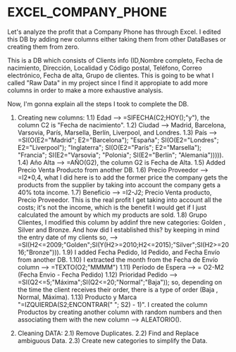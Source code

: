 # EXCEL_COMPANY_PHONE
Let's analyze the profit that a Company Phone has through Excel. I edited this DB by adding new columns either taking them from other DataBases or creating them from zero.

This is a DB which consists of Clients info (ID,Nombre completo, Fecha de nacimiento, Dirección, Localidad y Código postal, Teléfono,
Correo electrónico, Fecha de alta, Grupo de clientes. This is going to be what I called "Raw Data" in my project since I find it appropiate to add more columns in order to make a more exhaustive analysis.

Now, I'm gonna explain all the steps I took to complete the DB.

1) Creating new columns:
   1.1) Edad --> =SIFECHA(C2;HOY();"y"), the column C2 is "Fecha de nacimiento".
   1.2) Ciudad --> Madrid, Barcelona, Varsovia, París, Marsella, Berlín, Liverpool, and Londres.
   1.3) País --> =SI(O(E2="Madrid"; E2="Barcelona"); "España"; SI(O(E2="Londres"; E2="Liverpool"); "Inglaterra"; SI(O(E2="París"; E2="Marsella"); "Francia"; 
        SI(E2="Varsovia"; "Polonia"; SI(E2="Berlín"; "Alemania"))))).
   1.4) Año Alta --> =AÑO(G2), the column G2 is Fecha de Alta.
   1.5) Added Precio Venta Producto from another DB.
   1.6) Precio Proveedor --> =I2*0,4, what I did here is to add the former price the company gets the products from the supplier by taking into account the company 
        gets a 40% tota income.
   1.7) Beneficio --> =I2-J2; Precio Venta producto, Precio Proveedor. This is the real profit I get taking into account all the costs; it's not the income, which 
        is the benefit I would get if I just calculated the amount by which my products are sold.
   1.8) Grupo Clientes, I modified this column by addinf thre new categories: Golden , Silver and Bronze. And how did I established this? by keeping in mind the 
        entry date of my clients so, --> =SI(H2<=2009;"Golden";SI(Y(H2>=2010;H2<=2015);"Silver";SI(H2>=2016;"Bronze"))).
   1.9) I added Fecha Pedido, Id Pedido, and Fecha Envío from another DB.
   1.10) I extracted the month from the Fecha de Envío column --> =TEXTO(O2;"MMMM")
   1.11) Período de Espera --> = O2-M2 (Fecha Envio - Fecha Pedido)
   1.12) Prioridad Pedido --> =SI(Q2<=5;"Máxima";SI(Q2<=20;"Normal";"Baja")); so, depending on the time the client receives their order, there is a type of order 
         (Baja , Normal, Máxima).
   1.13) Producto y Marca "=IZQUIERDA(S2;ENCONTRAR(" "; S2) - 1)". I created the column Productos by creating another column with random numbers and then 
         associating them with the new column --> ALEATORIO().

2) Cleaning DATA:
   2.1) Remove Duplicates.
   2.2) Find and Replace ambiguous Data.
   2.3) Create new categories to simplify the Data.


   

